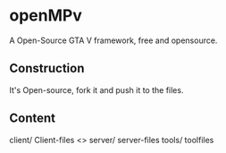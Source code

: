# openMPv
A Open-Source GTA V framework, free and opensource.

## Construction

It's Open-source, fork it and push it to the files.

## Content

client/ Client-files <>
server/ server-files
tools/ toolfiles
